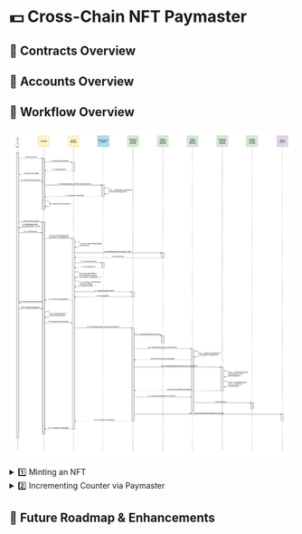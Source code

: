 # 💵 Cross-Chain NFT Paymaster

## 👤 Contracts Overview

## 👤 Accounts Overview

## 🔁 Workflow Overview

![Alt text](./assets/Sequence%20Diagram.svg)

<details>
<summary>1️⃣ Minting an NFT</summary>
<div style="margin-top:15px">TEST</div>
1. User clicks Mint button on frontend.<br><br>
&nbsp;&nbsp;&nbsp;&nbsp;1.1 Frontend calls `adminSign()` backend function with `userAddress`.<br><br>
&nbsp;&nbsp;&nbsp;&nbsp;1.2 Backend returns `adminSignature` of concatentation of `tokenId` and `userAddress` to frontend.<br><br>
&nbsp;&nbsp;&nbsp;&nbsp;1.3 Frontend prompts user wallet.<br><br>
&nbsp;&nbsp;&nbsp;&nbsp;1.4 User confirms transaction to mint NFT.<br><br>
&nbsp;&nbsp;&nbsp;&nbsp;1.5 Frontend calls `mint()` function on NFT Contract with `userAddress`, `tokenURI`, and `adminSignature`.<br><br>
&nbsp;&nbsp;&nbsp;&nbsp;1.6 NFT Contract internally calls `_verifySignature()` function with `userAddress`, `tokenId`, and `adminSignature` before minting NFT.<br><br>
&nbsp;&nbsp;&nbsp;&nbsp;1.7 Hedera network returns transaction confirmation to frontend.<br><br>
&nbsp;&nbsp;&nbsp;&nbsp;1.8 Frontend calls `refetchNFTs()` function with `userAddress` to retrieve the newly minted NFT information.
</details>

<details>
<summary>2️⃣ Incrementing Counter via Paymaster</summary>
<div style="margin-top:15px"></div>
2. User clicks Increment button on frontend.<br><br>
&nbsp;&nbsp;&nbsp;&nbsp;2.1 Frontend calls `signMessageHash()` function with `paymasterAddress` and `nonce` which prevents paymaster replay attacks. This prompts user to sign the message via his connected wallet.<br><br>
&nbsp;&nbsp;&nbsp;&nbsp;2.2 User's connected wallet returns `nonceSignature` to frontend.<br><br>
&nbsp;&nbsp;&nbsp;&nbsp;2.3 Frontend calls `constructUserOp()` function on backend with `tokenId`, `userAddress`, and `nonceSignature`.<br><br>
&nbsp;&nbsp;&nbsp;&nbsp;2.4 Backend internally calls `calculateAddress()` function with `userAddress` to generate `salt`.<br><br>
&nbsp;&nbsp;&nbsp;&nbsp;2.5 Backend calls `getWalletAddress()` function on Factory Contract with `userAddress` and `salt`.<br><br>
&nbsp;&nbsp;&nbsp;&nbsp;2.6 Factory Contract returns `walletAddress` to backend.<br><br>
&nbsp;&nbsp;&nbsp;&nbsp;2.7 Backend reads `signatures()` mapping on NFT Contract with `tokenId` as key.<br><br>
&nbsp;&nbsp;&nbsp;&nbsp;2.8 NFT Contract returns `adminSignature` to backend.<br><br>
&nbsp;&nbsp;&nbsp;&nbsp;2.9 Backend assigns `paymasterAndData` using `adminSignature`, `tokenId`, `userAddress`, `userSignature` (and other gas-related values).<br><br>
&nbsp;&nbsp;&nbsp;&nbsp;2.10 Backend assigns `userOp` using `walletAddress`, `initCode`, `callData`, `paymasterAndData` (and other gas-related values).<br><br>
&nbsp;&nbsp;&nbsp;&nbsp;2.11 Backend calls `getUserOpHash()` function on Entrypoint Contract with `userOp`.<br><br>
&nbsp;&nbsp;&nbsp;&nbsp;2.12 Entrypoint Contract returns `userOpHash` to backend.<br><br>
&nbsp;&nbsp;&nbsp;&nbsp;2.13 Backend returns `userOp` and `userOpHash` to frontend.<br><br>
&nbsp;&nbsp;&nbsp;&nbsp;2.14 Frontend calls `signHashValue()` function with `userOpHash`. This prompts user to sign the message via his connected wallet.<br><br>
&nbsp;&nbsp;&nbsp;&nbsp;2.15 User's connected wallet returns `userOpHashSignature` to frontend.<br><br>
&nbsp;&nbsp;&nbsp;&nbsp;2.16 Frontend assigns `userOp.signature` to `userOpHashSignature`.<br><br>
&nbsp;&nbsp;&nbsp;&nbsp;2.17 Frontend calls `transmitUserOp()` function on backend with `userOp`.<br><br>
&nbsp;&nbsp;&nbsp;&nbsp;2.18 Backend calls `handleOps()` function on Entrypoint Contract with `userOp` and `adminAccountAddress`.<br><br>
&nbsp;&nbsp;&nbsp;&nbsp;2.19 Entrypoint Contract internally calls `_createSenderIfNeeded()` function with `initCode` to ensure Factory Contract creates a new Wallet Contract for the user if needed.<br><br>
&nbsp;&nbsp;&nbsp;&nbsp;2.20 Entrypoint Contract calls `validateUserOp()` function on Wallet Contract with `userOp` and `userOpHash`.<br><br>
&nbsp;&nbsp;&nbsp;&nbsp;2.21 Wallet Contract internally calls `_rawSignatureVerification()` function with `userOpHash` and `userSignature`.<br><br>
&nbsp;&nbsp;&nbsp;&nbsp;2.22 Wallet Contract returns `SIG_VALIDATION_SUCCESS` to Entrypoint Contract.<br><br>
&nbsp;&nbsp;&nbsp;&nbsp;2.23 Entrypoint Contract calls `validatePaymasterUserOp()` function on Paymaster Contract with `userOp` and `userOpHash`.<br><br>
&nbsp;&nbsp;&nbsp;&nbsp;2.24 Paymaster Contract internally calls `_verifyAdminSignature()` function with `userAddress`, `tokenId`, and `adminSignature`.<br><br>
&nbsp;&nbsp;&nbsp;&nbsp;2.25 Paymaster Contract internally calls `_verifyUserSignature()` function with `nonce`, `userAddress`, and `userSignature`.<br><br>
&nbsp;&nbsp;&nbsp;&nbsp;2.26 Paymaster Contract returns `SIG_VALIDATION_SUCCESS` to Entrypoint Contract.<br><br>
&nbsp;&nbsp;&nbsp;&nbsp;2.27 Entrypoint Contract calls `execute()` function on Wallet Contract with `counterAddress` and the string `'increment'`.<br><br>
&nbsp;&nbsp;&nbsp;&nbsp;2.28 Wallet Contract calls `increment()` function on Counter Contract.<br><br>
&nbsp;&nbsp;&nbsp;&nbsp;2.29 Entrypoint Contract internally calls `_compensate` function with `adminAccountAddress` and `gasFees` to transfer fees to the Admin Account.<br><br>
&nbsp;&nbsp;&nbsp;&nbsp;2.30 Ethereum Sepolia blockchain returns transaction confirmation to backend.<br><br>
&nbsp;&nbsp;&nbsp;&nbsp;2.31 Backend returns transaction confirmation to backend.
</details>

## 🚧 Future Roadmap & Enhancements